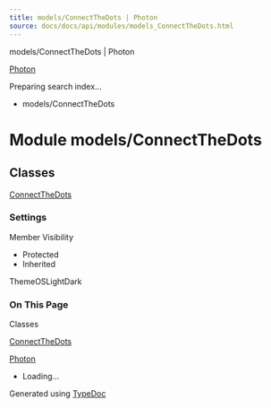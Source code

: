 ```yaml
---
title: models/ConnectTheDots | Photon
source: docs/docs/api/modules/models_ConnectTheDots.html
---
```


models/ConnectTheDots | Photon

[Photon](../index.html)




Preparing search index...

* models/ConnectTheDots

# Module models/ConnectTheDots

## Classes

[ConnectTheDots](../classes/models_ConnectTheDots.ConnectTheDots.html)

### Settings

Member Visibility

* Protected
* Inherited

ThemeOSLightDark

### On This Page

Classes

[ConnectTheDots](#connectthedots)

[Photon](../index.html)

* Loading...

Generated using [TypeDoc](https://typedoc.org/)
